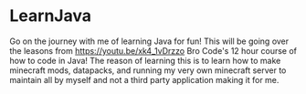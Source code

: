 # LearnJava
Go on the journey with me of learning Java for fun! 
This will be going over the leasons from https://youtu.be/xk4_1vDrzzo Bro Code's 12 hour course of how to code in Java!
The reason of learning this is to learn how to make minecraft mods, datapacks, and running my very own minecraft server to maintain all by myself and not a third party application making it for me.
